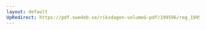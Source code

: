 ```yaml
---
layout: default
UpRedirect: https://pdf.swedeb.se/riksdagen-volumeG-pdf/199596/reg_199596_AU/reg_199596_AU_0005.pdf
---
```

